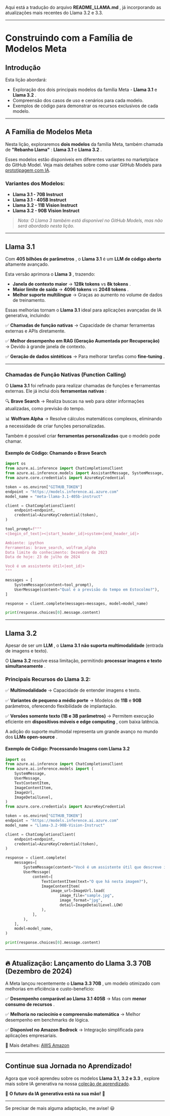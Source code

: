 Aqui está a tradução do arquivo  **README_LLAMA.md** , já incorporando as atualizações mais recentes do Llama 3.2 e 3.3.

---

# Construindo com a Família de Modelos Meta

## Introdução

Esta lição abordará:

* Exploração dos dois principais modelos da família Meta - **Llama 3.1** e  **Llama 3.2** .
* Compreensão dos casos de uso e cenários para cada modelo.
* Exemplos de código para demonstrar os recursos exclusivos de cada modelo.

---

## **A Família de Modelos Meta**

Nesta lição, exploraremos **dois modelos** da família Meta, também chamada de  **"Rebanho Llama"** : **Llama 3.1** e  **Llama 3.2** .

Esses modelos estão disponíveis em diferentes variantes no marketplace do GitHub Model. Veja mais detalhes sobre como usar GitHub Models para [prototipagem com IA](https://docs.github.com/en/github-models/prototyping-with-ai-models?WT.mc_id=academic-105485-koreyst).

### **Variantes dos Modelos:**

* **Llama 3.1 - 70B Instruct**
* **Llama 3.1 - 405B Instruct**
* **Llama 3.2 - 11B Vision Instruct**
* **Llama 3.2 - 90B Vision Instruct**

> *Nota: O Llama 3 também está disponível no GitHub Models, mas não será abordado nesta lição.*

---

## **Llama 3.1**

Com  **405 bilhões de parâmetros** , o **Llama 3.1** é um **LLM de código aberto** altamente avançado.

Esta versão aprimora o  **Llama 3** , trazendo:

* **Janela de contexto maior** → **128k tokens** vs  **8k tokens** .
* **Maior limite de saída** → **4096 tokens** vs  **2048 tokens** .
* **Melhor suporte multilíngue** → Graças ao aumento no volume de dados de treinamento.

Essas melhorias tornam o **Llama 3.1** ideal para aplicações avançadas de IA generativa, incluindo:

✅ **Chamadas de função nativas** → Capacidade de chamar ferramentas externas e APIs diretamente.

✅ **Melhor desempenho em RAG (Geração Aumentada por Recuperação)** → Devido à grande janela de contexto.

✅ **Geração de dados sintéticos** → Para melhorar tarefas como  **fine-tuning** .

---

### **Chamadas de Função Nativas (Function Calling)**

O **Llama 3.1** foi refinado para realizar chamadas de funções e ferramentas externas. Ele já inclui dois  **ferramentas nativas** :

🔍 **Brave Search** → Realiza buscas na web para obter informações atualizadas, como previsão do tempo.

📊 **Wolfram Alpha** → Resolve cálculos matemáticos complexos, eliminando a necessidade de criar funções personalizadas.

Também é possível criar **ferramentas personalizadas** que o modelo pode chamar.

#### Exemplo de Código: Chamando o Brave Search

```python
import os
from azure.ai.inference import ChatCompletionsClient
from azure.ai.inference.models import AssistantMessage, SystemMessage, UserMessage
from azure.core.credentials import AzureKeyCredential

token = os.environ["GITHUB_TOKEN"]
endpoint = "https://models.inference.ai.azure.com"
model_name = "meta-llama-3.1-405b-instruct"

client = ChatCompletionsClient(
    endpoint=endpoint,
    credential=AzureKeyCredential(token),
)

tool_prompt=f"""
<|begin_of_text|><|start_header_id|>system<|end_header_id|>

Ambiente: ipython
Ferramentas: brave_search, wolfram_alpha
Data limite do conhecimento: Dezembro de 2023
Data de hoje: 23 de julho de 2024

Você é um assistente útil<|eot_id|>
"""

messages = [
    SystemMessage(content=tool_prompt),
    UserMessage(content="Qual é a previsão do tempo em Estocolmo?"),
]

response = client.complete(messages=messages, model=model_name)

print(response.choices[0].message.content)
```

---

## **Llama 3.2**

Apesar de ser um  **LLM** , o **Llama 3.1** **não suporta multimodalidade** (entrada de imagens e texto).

O **Llama 3.2** resolve essa limitação, permitindo  **processar imagens e texto simultaneamente** .

### **Principais Recursos do Llama 3.2:**

✅ **Multimodalidade** → Capacidade de entender imagens e texto.

✅ **Variantes de pequeno a médio porte** → Modelos de **11B** e **90B** parâmetros, oferecendo flexibilidade de implantação.

✅ **Versões somente texto (1B e 3B parâmetros)** → Permitem execução eficiente em  **dispositivos móveis e edge computing** , com baixa latência.

A adição do suporte multimodal representa um grande avanço no mundo dos  **LLMs open-source** .

#### Exemplo de Código: Processando Imagens com Llama 3.2

```python
import os
from azure.ai.inference import ChatCompletionsClient
from azure.ai.inference.models import (
    SystemMessage,
    UserMessage,
    TextContentItem,
    ImageContentItem,
    ImageUrl,
    ImageDetailLevel,
)
from azure.core.credentials import AzureKeyCredential

token = os.environ["GITHUB_TOKEN"]
endpoint = "https://models.inference.ai.azure.com"
model_name = "Llama-3.2-90B-Vision-Instruct"

client = ChatCompletionsClient(
    endpoint=endpoint,
    credential=AzureKeyCredential(token),
)

response = client.complete(
    messages=[
        SystemMessage(content="Você é um assistente útil que descreve imagens em detalhes."),
        UserMessage(
            content=[
                TextContentItem(text="O que há nesta imagem?"),
                ImageContentItem(
                    image_url=ImageUrl.load(
                        image_file="sample.jpg",
                        image_format="jpg",
                        detail=ImageDetailLevel.LOW)
                ),
            ],
        ),
    ],
    model=model_name,
)

print(response.choices[0].message.content)
```

---

## **🔥 Atualização: Lançamento do Llama 3.3 70B (Dezembro de 2024)**

A Meta lançou recentemente o  **Llama 3.3 70B** , um modelo otimizado com melhorias em eficiência e custo-benefício:

✅ **Desempenho comparável ao Llama 3.1 405B** → Mas com  **menor consumo de recursos** .

✅ **Melhoria no raciocínio e compreensão matemática** → Melhor desempenho em benchmarks de lógica.

✅ **Disponível no Amazon Bedrock** → Integração simplificada para aplicações empresariais.

🔗 Mais detalhes: [AWS Amazon](https://aws.amazon.com/pt/about-aws/whats-new/2024/12/metas-llama-3-3-70b-model-amazon-bedrock/?utm_source=chatgpt.com)

---

## **Continue sua Jornada no Aprendizado!**

Agora que você aprendeu sobre os modelos  **Llama 3.1, 3.2 e 3.3** , explore mais sobre IA generativa na nossa [coleção de aprendizado](https://aka.ms/genai-collection?WT.mc_id=academic-105485-koreyst).

🚀 **O futuro da IA generativa está na sua mão!** 🚀

---

Se precisar de mais alguma adaptação, me avise! 😃
